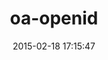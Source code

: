 ---
layout: post
title:  "oa-openid"
repo:   "intridea/omniauth"
date:   2015-02-18 17:15:47
gemurl: http://github.com/intridea/omniauth
---